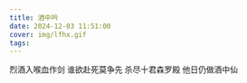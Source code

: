 ```yaml
---
title: 酒中吟
date: 2024-12-03 11:51:00
cover: img/lfhx.gif
tags:
---
```


烈酒入喉血作剑
谁欲赴死莫争先
杀尽十君森罗殿
他日仍做酒中仙
